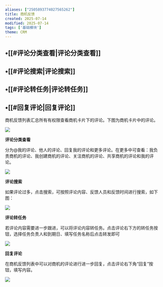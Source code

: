 ```yaml
---
aliases: ["2505893774027565262"]
title: 商机反馈
created: 2025-07-14
modified: 2025-07-14
tags: ['基础模块']
theme: CRM
---
```


## •[[#评论分类查看|评论分类查看]]

## •[[#评论搜索|评论搜索]]

## •[[#评论转任务|评论转任务]]

## •[[#回复评论|回复评论]]

商机反馈列表汇总所有有权限查看商机卡片下的评论。下图为商机卡片中的评论。

![](1af9f592c720e00c24eb83ff55f53f6e.jpg)

**评论分类查看**

分为@我的评论、他人的评论、回复我的评论和更多评论。在更多中可查看：我负责商机的评论、我创建商机的评论、关注商机的评论、共享商机的评论和我的评论。

![](8d1251a90e8b6db6f6e8dd7b9e783a11.jpg)

**评论搜索**

如果评论过多，点击搜索，可按照评论内容、反馈人员和反馈时间进行搜索，如下图：

![](3c003d48b659345b03e716939ec0a393.jpg)

**评论转任务**

若评论内容需要进一步跟进，可以将评论内容转任务。点击评论右下方的转任务按钮，选择任务负责人和到期日、填写任务名称后点击转发即可

![](4d570e3dd04978539792707a8a62dd5e.jpg)

**回复评论**

在商机反馈列表中可以对商机的评论进行进一步回复，点击评论右下角“回复”按钮，填写内容。

![](f4687b0f35ef25ff30d8f692f6c513b3.jpg)